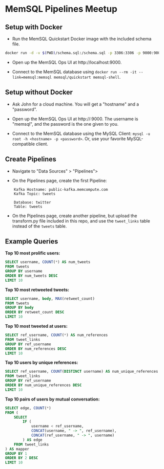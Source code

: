 MemSQL Pipelines Meetup
=======================

Setup with Docker
-----------------

* Run the MemSQL Quickstart Docker image with the included schema file.

```bash
docker run -d -v $(PWD)/schema.sql:/schema.sql -p 3306:3306 -p 9000:9000 --name=memsql memsql/quickstart
```

* Open up the MemSQL Ops UI at http://localhost:9000.

* Connect to the MemSQL database using `docker run --rm -it --link=memsql:memsql
  memsql/quickstart memsql-shell`.

Setup without Docker
--------------------

* Ask John for a cloud machine. You will get a "hostname" and a "password".

* Open up the MemSQL Ops UI at http://<hostname>:9000. The username is "memsql",
  and the password is the one given to you.

* Connect to the MemSQL database using the MySQL Client: `mysql -u root -h
  <hostname> -p <password>`. Or, use your favorite MySQL-compatible client.

Create Pipelines
----------------

* Navigate to "Data Sources" > "Pipelines">

* On the Pipelines page, create the first Pipeline:

```
    Kafka Hostname: public-kafka.memcompute.com
    Kafka Topic: tweets

    Database: twitter
    Table: tweets
```

* On the Pipelines page, create another pipeline, but upload the transform.py
  file included in this repo, and use the `tweet_links` table instead of the
  `tweets` table.

Example Queries
---------------

**Top 10 most prolific users:**

```sql
SELECT username, COUNT(*) AS num_tweets
FROM tweets
GROUP BY username
ORDER BY num_tweets DESC
LIMIT 10
```

**Top 10 most retweeted tweets:**

```sql
SELECT username, body, MAX(retweet_count)
FROM tweets
GROUP BY body
ORDER BY retweet_count DESC
LIMIT 10
```

**Top 10 most tweeted at users:**

```sql
SELECT ref_username, COUNT(*) AS num_references
FROM tweet_links
GROUP BY ref_username
ORDER BY num_references DESC
LIMIT 10
```

**Top 10 users by unique references:**

```sql
SELECT ref_username, COUNT(DISTINCT username) AS num_unique_references
FROM tweet_links
GROUP BY ref_username
ORDER BY num_unique_references DESC
LIMIT 10
```

**Top 10 pairs of users by mutual conversation:**

```sql
SELECT edge, COUNT(*)
FROM (
    SELECT
        IF (
            username < ref_username,
            CONCAT(username, " -> ", ref_username),
            CONCAT(ref_username, " -> ", username)
        ) AS edge
    FROM tweet_links
) AS mapper
GROUP BY 1
ORDER BY 2 DESC
LIMIT 10
```
